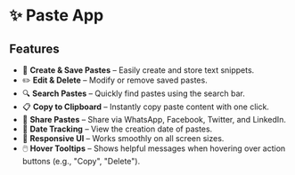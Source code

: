 # ✨ Paste App  

## Features  

- 📝 **Create & Save Pastes** – Easily create and store text snippets.  
- ✏️ **Edit & Delete** – Modify or remove saved pastes.  
- 🔍 **Search Pastes** – Quickly find pastes using the search bar.  
- 📋 **Copy to Clipboard** – Instantly copy paste content with one click.  
- 🔗 **Share Pastes** – Share via WhatsApp, Facebook, Twitter, and LinkedIn.  
- 📅 **Date Tracking** – View the creation date of pastes.  
- 🎨 **Responsive UI** – Works smoothly on all screen sizes.  
- 🖱️ **Hover Tooltips** – Shows helpful messages when hovering over action buttons (e.g., "Copy", "Delete").  

